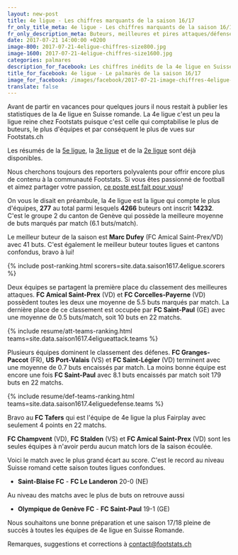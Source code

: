 ```yaml
---
layout: new-post
title: 4e ligue - Les chiffres marquants de la saison 16/17
fr_only_title_meta: 4e ligue - Les chiffres marquants de la saison 16/17
fr_only_description_meta: Buteurs, meilleures et pires attaques/défenses, les matchs spéctaculaires - les chiffres inédits de la 4e ligue en Suisse romande
date: 2017-07-21 14:00:00 +0200
image-800: 2017-07-21-4eligue-chiffres-size800.jpg
image-1600: 2017-07-21-4eligue-chiffres-size1600.jpg
categories: palmares
description_for_facebook: Les chiffres inédits de la 4e ligue en Suisse romande
title_for_facebook: 4e ligue - Le palmarès de la saison 16/17
image_for_facebook: /images/facebook/2017-07-21-image-chiffres-4eligue-facebook.png
translate: false
---
```

Avant de partir en vacances pour quelques jours il nous restait à publier les statistiques de la 4e ligue en Suisse romande. La 4e ligue c'est un peu la ligue reine chez Footstats puisque c'est celle qui comptabilise le plus de buteurs, le plus d'équipes et par conséquent le plus de vues sur Footstats.ch

Les résumés de la [5e ligue](/palmares/2017/06/20/chiffres-5e-ligue-16-17), la [3e ligue](/palmares/2017/07/12/chiffres-3e-ligue-16-17) et de la [2e ligue](/palmares/2017/07/02/chiffres-2e-ligue-16-17.html) sont déjà disponibles.

Nous cherchons toujours des reporters polyvalents pour offrir encore plus de contenu à la communauté Footstats. Si vous êtes passionné de football et aimez partager votre passion, [ce poste est fait pour vous](/jobs)!

On vous le disait en préambule, la 4e ligue est la ligue qui compte le plus d'équipes, __277__ au total parmi lesquels __4266__ buteurs ont inscrit __14232__.  C'est le groupe 2 du canton de Genève qui possède la meilleure moyenne de buts marqués par match (6.1 buts/match).

Le meilleur buteur de la saison est __Marc Dufey__ (FC Amical Saint-Prex/VD) avec 41 buts. C'est également le meilleur buteur toutes ligues et cantons confondus, bravo à lui!

{% include post-ranking.html scorers=site.data.saison1617.4eligue.scorers %}

Deux équipes se partagent la première place du classement des meilleures attaques. __FC Amical Saint-Prex__ (VD) et __FC Corcelles-Payerne__ (VD) possèdent toutes les deux une moyenne de 5.5 buts marqués par match. La dernière place de ce classement est occupée par __FC Saint-Paul__ (GE) avec une moyenne de 0.5 buts/match, soit 10 buts en 22 matchs.

{% include resume/att-teams-ranking.html teams=site.data.saison1617.4eligueattack.teams %}

Plusieurs équipes dominent le classement des défenes. __FC Granges-Paccot__ (FR), __US Port-Valais__ (VS) et __FC Saint-Légier__ (VD) terminent avec une moyenne de 0.7 buts encaissés par match. La moins bonne équipe est encore une fois __FC Saint-Paul__ avec 8.1 buts encaissés par match soit 179 buts en 22 matchs.

{% include resume/def-teams-ranking.html teams=site.data.saison1617.4eliguedefense.teams %}

Bravo au __FC Tafers__ qui est l'équipe de 4e ligue la plus Fairplay avec seulement 4 points en 22 matchs.

__FC Champvent__ (VD), __FC Stalden__ (VS) et __FC Amical Saint-Prex__ (VD) sont les seules équipes à n'avoir perdu aucun match lors de la saison écoulée.

Voici le match avec le plus grand écart au score. C'est le record au niveau Suisse romand cette saison toutes ligues confondues.

* __Saint-Blaise FC__ - __FC Le Landeron__ 20-0 (NE)

Au niveau des matchs avec le plus de buts on retrouve aussi

* __Olympique de Genève FC__ - __FC Saint-Paul__ 19-1 (GE)

Nous souhaitons une bonne préparation et une saison 17/18 pleine de succès à toutes les équipes de 4e ligue en Suisse Romande.

Remarques, suggestions et corrections à [contact@footstats.ch](mailto:contact@footstats.ch)